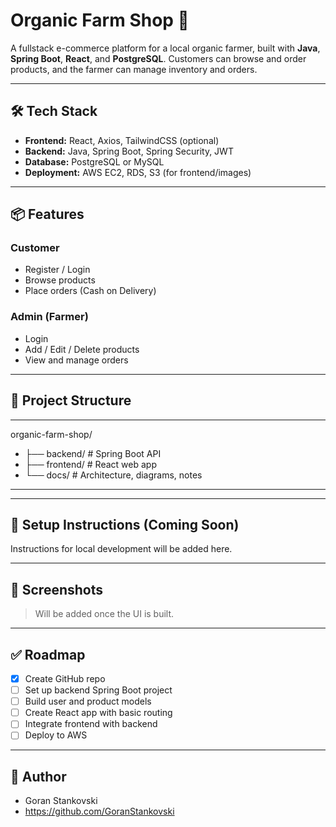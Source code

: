 # Organic Farm Shop 🌿

A fullstack e-commerce platform for a local organic farmer, built with **Java**, **Spring Boot**, **React**, and **PostgreSQL**. Customers can browse and order products, and the farmer can manage inventory and orders.

---

## 🛠 Tech Stack

- **Frontend:** React, Axios, TailwindCSS (optional)
- **Backend:** Java, Spring Boot, Spring Security, JWT
- **Database:** PostgreSQL or MySQL
- **Deployment:** AWS EC2, RDS, S3 (for frontend/images)

---

## 📦 Features

### Customer
- Register / Login
- Browse products
- Place orders (Cash on Delivery)

### Admin (Farmer)
- Login
- Add / Edit / Delete products
- View and manage orders

---

## 🚀 Project Structure

---
organic-farm-shop/
* ├── backend/      # Spring Boot API
* ├── frontend/     # React web app
* └── docs/         # Architecture, diagrams, notes
---


---

## 🧪 Setup Instructions (Coming Soon)

Instructions for local development will be added here.

---

## 📸 Screenshots

> Will be added once the UI is built.

---

## ✅ Roadmap

- [x] Create GitHub repo
- [ ] Set up backend Spring Boot project
- [ ] Build user and product models
- [ ] Create React app with basic routing
- [ ] Integrate frontend with backend
- [ ] Deploy to AWS

---

## 👤 Author

- Goran Stankovski
- https://github.com/GoranStankovski
